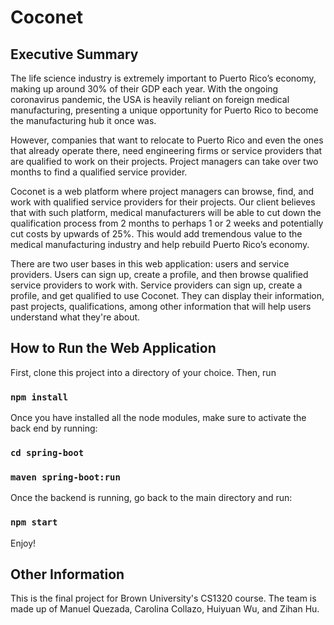 # Coconet

## Executive Summary

The life science industry is extremely important to Puerto Rico’s economy, making up around 30% of their GDP each year. With the ongoing coronavirus pandemic, the USA is heavily reliant on foreign medical manufacturing, presenting a unique opportunity for Puerto Rico to become the manufacturing hub it once was.

However, companies that want to relocate to Puerto Rico and even the ones that already operate there, need engineering firms or service providers that are qualified to work on their projects. Project managers can take over two months to find a qualified service provider. 

Coconet is a web platform where project managers can browse, find, and work with qualified service providers for their projects. Our client believes that with such platform, medical manufacturers will be able to cut down the qualification process from 2 months to perhaps 1 or 2 weeks and potentially cut costs by upwards of 25%. This would add tremendous value to the medical manufacturing industry and help rebuild Puerto Rico’s economy.

There are two user bases in this web application: users and service providers. Users can sign up, create a profile, and then browse qualified service providers to work with. Service providers can sign up, create a profile, and get qualified to use Coconet. They can display their information, past projects, qualifications, among other information that will help users understand what they're about.

## How to Run the Web Application

First, clone this project into a directory of your choice. Then, run

### `npm install`

Once you have installed all the node modules, make sure to activate the back end by running:

### `cd spring-boot`

### `maven spring-boot:run`

Once the backend is running, go back to the main directory and run:

### `npm start`

Enjoy!

## Other Information

This is the final project for Brown University's CS1320 course. The team is made up of Manuel Quezada, Carolina Collazo, Huiyuan Wu, and Zihan Hu. 